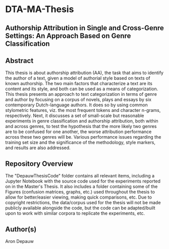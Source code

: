 # DTA-MA-Thesis

## Authorship Attribution in Single and Cross-Genre Settings: An Approach Based on Genre Classification

## Abstract

This thesis is about authorship attribution (AA), the task that aims to identify the author of a text, given a model of authorial style based on texts of known authorship. The two main factors that characterize a text are its content and its style, and both can be used as a means of categorization. This thesis presents an approach to text categorization in terms of genre and author by focusing on a corpus of novels, plays and essays by six contemporary Dutch-language authors. It does so by using common stylometric features, viz. the most frequent tokens and character n-grams, respectively. Next, it discusses a set of small-scale but reasonable experiments in genre classification and authorship attribution, both within and across genres, to test the hypothesis that the more likely two genres are to be confused for one another, the worse attribution performance across these two genres will be. Various performance issues regarding the training set size and the significance of the methodology, style markers, and results are also addressed.


## Repository Overview

The "DepauwThesisCode" folder contains all relevant items, including a Jupyter Notebook with the source code used for the experiments reported on in the Master's Thesis. It also includes a folder containing some of the Figures (confusion matrices, graphs, etc.) used throughout the thesis to allow for better/easier viewing, making quick comparisons, etc. Due to copyright restrictions, the data/corpus used for the thesis will not be made publicly available alongside the code, but the code can be adapted/built upon to work with similar corpora to replicate the experiments, etc.


## Author(s)

Aron Depauw
